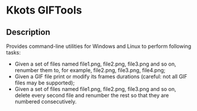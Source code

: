 # Kkots GIFTools

## Description

Provides command-line utilities for Windows and Linux to perform following tasks:

- Given a set of files named file1.png, file2.png, file3.png and so on, renumber them to, for example, file2.png, file3.png, file4.png;
- Given a GIF file print or modify its frames durations (careful: not all GIF files may be supported);
- Given a set of files named file1.png, file2.png, file3.png and so on, delete every second file and renumber the rest so that they are numbered consecutively.
